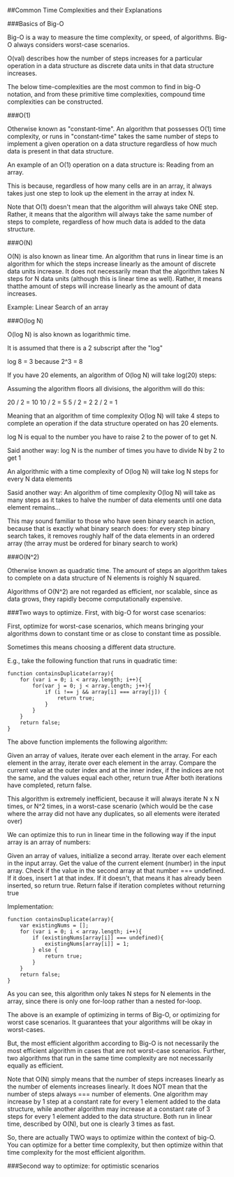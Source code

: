 ##Common Time Complexities and their Explanations

###Basics of Big-O

Big-O is a way to measure the time complexity, or speed, of algorithms. Big-O always considers worst-case scenarios.

O(val) describes how the number of steps increases for a particular operation in a data structure as discrete data units in that data structure increases.


The below time-complexities are the most common to find in big-O notation, and from these primitive time complexities, compound time complexities can be constructed.

###O(1)

Otherwise known as "constant-time". An algorithm that possesses O(1) time complexity, or runs in "constant-time" takes the same number of steps to implement a given operation on a data structure regardless of how much data is present in that data structure.

An example of an O(1) operation on a data structure is: Reading from an array.


This is because, regardless of how many cells are in an array, it always takes just one step to look up the element in the array at index N.

Note that O(1) doesn't mean that the algorithm will always take ONE step. Rather, it means that the algorithm will always take the same number of steps to complete, regardless of how much data is added to the data structure.


###O(N)


O(N) is also known as linear time. An algorithm that runs in linear time is an algorithm for which the steps increase linearly as the amount of discrete data units increase. It does not necessarily mean that the algorithm takes N steps for N data units (although this is linear time as well). Rather, it means thatthe amount of steps will increase linearly as the amount of data increases.


Example: Linear Search of an array

###O(log N)

O(log N) is also known as logarithmic time.

It is assumed that there is a 2 subscript after the "log"

log 8 = 3 because 2^3 = 8

If you have 20 elements, an algorithm of O(log N) will take log(20) steps:

Assuming the algorithm floors all divisions, the algorithm will do this:

20 / 2 = 10
10 / 2 = 5
5 / 2 = 2
2 / 2 = 1

Meaning that an algorithm of time complexity O(log N) will take 4 steps to complete an operation if the data structure operated on has 20 elements.

log N is equal to the number you have to raise 2 to the power of to get N.

Said another way: log N is the number of times you have to divide N by 2 to get 1


An algorithmic with a time complexity of O(log N) will take log N steps for every N data elements

Sasid another way: An algorithm of time complexity O(log N) will take as many steps as it takes to halve the number of data elements until one data element remains...

This may sound familiar to those who have seen binary search in action, because that is exactly what binary search does: for every step binary search takes, it removes roughly half of the data elements in an ordered array (the array must be ordered for binary search to work)



###O(N^2)

Otherwise known as quadratic time. The amount of steps an algorithm takes to complete on a data structure of N elements is roighly N squared.

Algorithms of O(N^2) are not regarded as efficient, nor scalable, since as data grows, they rapidly become computationally expensive.


###Two ways to optimize. First, with big-O for worst case scenarios:

First, optimize for worst-case scenarios, which means bringing your algorithms down to constant time or as close to constant time as possible.

Sometimes this means choosing a different data structure.

E.g., take the following function that runs in quadratic time:

```
function containsDuplicate(array){
	for (var i = 0; i < array.length; i++){
		for(var j = 0; j < array.length; j++){
			if (i !== j && array[i] === array[j]) {
				return true;
			}	
		}
	}
	return false;
}
```
The above function implements the following algorithm:

Given an array of values, iterate over each element in the array.
For each element in the array, iterate over each element in the array.
Compare the current value at the outer index and at the inner index, if the indices are
	not the same, and the values equal each other, return true
After both iterations have completed, return false.

This algorithm is extremely inefficient, because it will always iterate N x N times, or N^2 times, in a worst-case scenario (which would be the case where the array did not have any duplicates, so all elements were iterated over)

We can optimize this to run in linear time in the following way if the input array is an array of numbers:

Given an array of values, initialize a second array.
Iterate over each element in the input array.
Get the value of the current element (number) in the input array.
Check if the value in the second array at that number === undefined.
If it does, insert 1 at that index.
If it doesn't, that means it has already been inserted, so return true.
Return false if iteration completes without returning true

Implementation:
```
function containsDuplicate(array){
	var existingNums = [];
	for (var i = 0; i < array.length; i++){
		if (existingNums[array[i]] === undefined){
			existingNums[array[i]] = 1;
		} else {
			return true;
		}
	}
	return false;
}
```

As you can see, this algorithm only takes N steps for N elements in the array, since there is only one for-loop rather than a nested for-loop.



The above is an example of optimizing in terms of Big-O, or optimizing for worst case scenarios. It guarantees that your algorithms will be okay in worst-cases.


But, the most efficient algorithm according to Big-O is not necessarily the most efficient algorithm in cases that are not worst-case scenarios. Further, two algorithms that run in the same time complexity are not necessarily equally as efficient.

Note that O(N) simply means that the number of steps increases linearly as the number of elements increases linearly. It does NOT mean that the number of steps always === number of elements. One algorithm may increase by 1 step at a constant rate for every 1 element added to the data structure, while another algorithm may increase at a constant rate of 3 steps for every 1 element added to the data structure. Both run in linear time, described by O(N), but one is clearly 3 times as fast.


So, there are actually TWO ways to optimize within the context of big-O. You can optimize for a better time complexity, but then optimize within that time complexity for the most efficient algorithm.

###Second way to optimize: for optimistic scenarios


